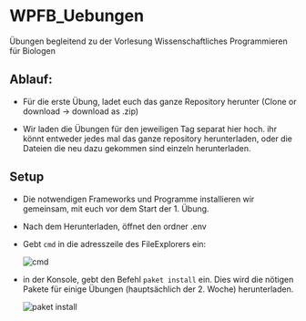 # WPFB_Uebungen
Übungen begleitend zu der Vorlesung Wissenschaftliches Programmieren für Biologen


Ablauf:
-------

- Für die erste Übung, ladet euch das ganze Repository herunter (Clone or download -> download as .zip)

- Wir laden die Übungen für den jeweiligen Tag separat hier hoch. ihr könnt entweder jedes mal das ganze repository herunterladen, oder die Dateien die neu dazu gekommen sind einzeln herunterladen.

Setup 
-----

- Die notwendigen Frameworks und Programme installieren wir gemeinsam, mit euch vor dem Start der 1. Übung. 

- Nach dem Herunterladen, öffnet den ordner .env

- Gebt `cmd` in die adresszeile des FileExplorers ein:
    
    ![cmd](https://i.imgur.com/o9jYc9F.png)
    
- in der Konsole, gebt den Befehl `paket install` ein. Dies wird die nötigen Pakete für einige Übungen (hauptsächlich der 2. Woche) herunterladen.

    ![paket install](https://i.imgur.com/NCTzo6w.png)
